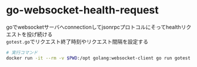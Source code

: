 # go-websocket-health-request
goでwebsocketサーバへconnectionしてjsonrpcプロトコルにそってhealthリクエストを投げ続ける  
``gotest.go``でリクエスト終了時刻やリクエスト間隔を設定する

```sh
# 実行コマンド
docker run -it --rm -v $PWD:/opt golang:websocket-client go run gotest.go
```